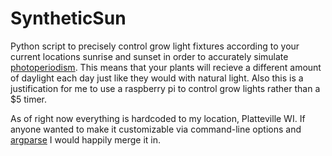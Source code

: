 SyntheticSun
============

Python script to precisely control grow light fixtures according to your current locations sunrise and sunset in order to accurately simulate [photoperiodism](http://en.wikipedia.org/wiki/Photoperiodism#In_plants). This means that your plants will recieve a different amount of daylight each day just like they would with natural light. Also this is a justification for me to use a raspberry pi to control grow lights rather than a $5 timer.


As of right now everything is hardcoded to my location, Platteville WI. If anyone wanted to make it customizable via command-line options and [argparse](https://docs.python.org/3.2/library/argparse.html) I would happily merge it in.
